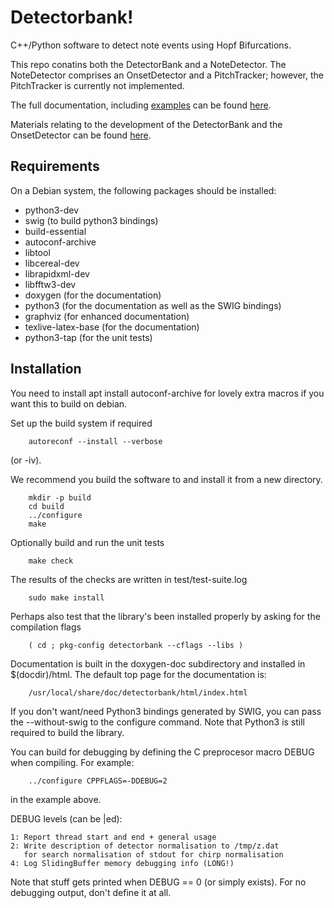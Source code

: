 # Detectorbank!

C++/Python software to detect note events using Hopf Bifurcations.

This repo conatins both the DetectorBank and a NoteDetector.
The NoteDetector comprises an OnsetDetector and a PitchTracker;
however, the PitchTracker is currently not implemented.

The full documentation, including [examples](https://keziah55.github.io/DetectorBank/PythonExamples.html) 
can be found [here](https://keziah55.github.io/DetectorBank/).

Materials relating to the development of the DetectorBank and the 
OnsetDetector can be found [here](https://github.com/keziah55/ExtraThesisMaterial).

## Requirements

On a Debian system, the following packages should be installed:

* python3-dev
* swig (to build python3 bindings)
* build-essential
* autoconf-archive
* libtool
* libcereal-dev
* librapidxml-dev
* libfftw3-dev
* doxygen (for the documentation)
* python3 (for the documentation as well as the SWIG bindings)
* graphviz (for enhanced documentation)
* texlive-latex-base (for the documentation)
* python3-tap (for the unit tests)


## Installation

You need to install apt install autoconf-archive for lovely
extra macros if you want this to build on debian.

Set up the build system if required

        autoreconf --install --verbose

(or -iv).

We recommend you build the software to and install it from
a new directory.

        mkdir -p build
        cd build
        ../configure
        make

Optionally build and run the unit tests

        make check

The results of the checks are written in test/test-suite.log

        sudo make install
        
Perhaps also test that the library's been installed properly by asking
for the compilation flags

        ( cd ; pkg-config detectorbank --cflags --libs )

Documentation is built in the doxygen-doc subdirectory and installed
in $(docdir)/html. The default top page for the documentation is:

        /usr/local/share/doc/detectorbank/html/index.html

If you don't want/need Python3 bindings generated by SWIG, you can
pass the --without-swig to the configure command. Note that Python3
is still required to build the library.

You can build for debugging by defining the C preprocesor macro DEBUG when
compiling. For example:

        ../configure CPPFLAGS=-DDEBUG=2

in the example above.

DEBUG levels (can be |ed):

    1: Report thread start and end + general usage
    2: Write description of detector normalisation to /tmp/z.dat
       for search normalisation of stdout for chirp normalisation
    4: Log SlidingBuffer memory debugging info (LONG!)

Note that stuff gets printed when DEBUG == 0 (or simply exists).
For no debugging output, don't define it at all.
